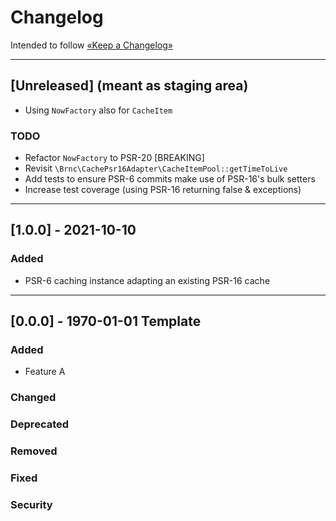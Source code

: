 Changelog
=========

Intended to follow [«Keep a Changelog»](https://keepachangelog.com/en/)

----

## [Unreleased] (meant as staging area)

- Using `NowFactory` also for `CacheItem`

### TODO

- Refactor `NowFactory` to PSR-20 [BREAKING]
- Revisit `\Brnc\CachePsr16Adapter\CacheItemPool::getTimeToLive`
- Add tests to ensure PSR-6 commits make use of PSR-16's bulk setters
- Increase test coverage (using PSR-16 returning false & exceptions)

----

## [1.0.0] - 2021-10-10

### Added

- PSR-6 caching instance adapting an existing PSR-16 cache

----

## [0.0.0] - 1970-01-01 Template

### Added

- Feature A

### Changed

### Deprecated

### Removed

### Fixed

### Security
